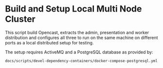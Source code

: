 Build and Setup Local Multi Node Cluster
========================================

This script build Opencast, extracts the admin, presentation and worker
distribution and configures all three to run on the same machine on different
ports as a local distributed setup for testing.

The setup requires ActiveMQ and a PostgreSQL database as provided by:

    docs/scripts/devel-dependency-containers/docker-compose-postgresql.yml
